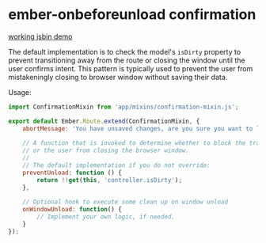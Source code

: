 # ember-onbeforeunload confirmation

[working jsbin demo](http://jsbin.com/cakejepeyu/1/edit)

The default implementation is to check the model's `isDirty` property to prevent transitioning away from the route or closing the window until the user confirms intent.  This pattern is typically used to prevent the user from mistakeningly closing to browser window without saving their data.

Usage:
```js
import ConfirmationMixin from 'app/mixins/confirmation-mixin.js';

export default Ember.Route.extend(ConfirmationMixin, {
    abortMessage: 'You have unsaved changes, are you sure you want to leave?',
    
    // A function that is invoked to determine whether to block the transition
    // or the user from closing the browser window.
    //
    // The default implementation if you do not override:
    preventUnload: function () {
        return !!get(this, 'controller.isDirty');
    },
    
    // Optional hook to execute some clean up on window unload
    onWindowUnload: function() {
        // Implement your own logic, if needed.
    }
});
```
